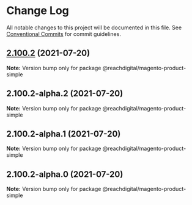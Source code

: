# Change Log

All notable changes to this project will be documented in this file.
See [Conventional Commits](https://conventionalcommits.org) for commit guidelines.

## [2.100.2](https://github.com/ho-nl/m2-pwa/compare/@reachdigital/magento-product-simple@2.100.2-alpha.2...@reachdigital/magento-product-simple@2.100.2) (2021-07-20)

**Note:** Version bump only for package @reachdigital/magento-product-simple





## 2.100.2-alpha.2 (2021-07-20)

**Note:** Version bump only for package @reachdigital/magento-product-simple





## 2.100.2-alpha.1 (2021-07-20)

**Note:** Version bump only for package @reachdigital/magento-product-simple





## 2.100.2-alpha.0 (2021-07-20)

**Note:** Version bump only for package @reachdigital/magento-product-simple
